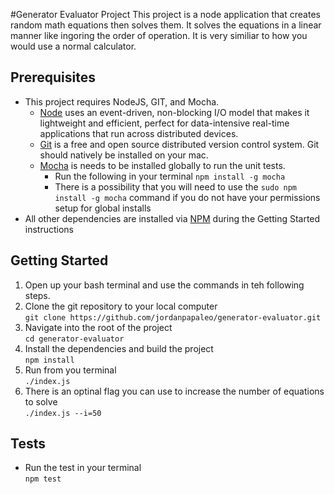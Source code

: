 #Generator Evaluator Project
This project is a node application that creates random math equations then solves them.  It solves the equations in a linear manner like ingoring the order of operation.  It is very similiar to how you would use a normal calculator. 


## Prerequisites
- This project requires NodeJS, GIT, and Mocha.  
  - [Node](https://nodejs.org) uses an event-driven, non-blocking I/O model that makes it lightweight and efficient, perfect for data-intensive real-time applications that run across distributed devices.   
  - [Git](https://git-scm.com) is a free and open source distributed version control system.  Git should natively be installed on your mac.
  - [Mocha](http://mochajs.org/) is needs to be installed globally to run the unit tests.
    - Run the following in your terminal ```npm install -g mocha```  
    - There is a possibility that you will need to use the ```sudo npm install -g mocha``` command if you do not have your permissions setup for global installs
- All other dependencies are installed via [NPM](https://www.npmjs.com/) during the Getting Started instructions


## Getting Started
1. Open up your bash terminal and use the commands in teh following steps.
1. Clone the git repository to your local computer<br> ```git clone https://github.com/jordanpapaleo/generator-evaluator.git```
1. Navigate into the root of the project<br> ```cd generator-evaluator```
1. Install the dependencies and build the project<br> ```npm install```
1. Run from you terminal<br> ```./index.js```
1. There is an optinal flag you can use to increase the number of equations to solve<br> ```./index.js --i=50```

## Tests
- Run the test in your terminal<br>```npm test```
